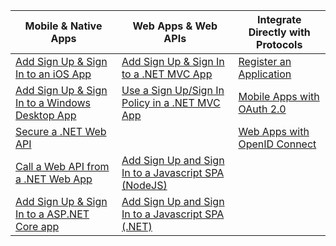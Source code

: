 | Mobile & Native Apps | Web Apps & Web APIs | Integrate Directly with Protocols |
| --- | --- | --- |
| [Add Sign Up & Sign In to an iOS App](../articles/active-directory-b2c/active-directory-b2c-devquickstarts-ios.md) |[Add Sign Up & Sign In to a .NET MVC App](../articles/active-directory-b2c/active-directory-b2c-devquickstarts-web-dotnet.md) |[Register an Application](../articles/active-directory-b2c/active-directory-b2c-app-registration.md) |
| [Add Sign Up & Sign In to a Windows Desktop App](../articles/active-directory-b2c/active-directory-b2c-devquickstarts-native-dotnet.md) |[Use a Sign Up/Sign In Policy in a .NET MVC App](../articles/active-directory-b2c/active-directory-b2c-devquickstarts-web-dotnet-susi.md) |[Mobile Apps with OAuth 2.0](../articles/active-directory-b2c/active-directory-b2c-reference-oauth-code.md) |
| [Secure a .NET Web API](../articles/active-directory-b2c/active-directory-b2c-devquickstarts-api-dotnet.md) | | [Web Apps with OpenID Connect](../articles/active-directory-b2c/active-directory-b2c-reference-oidc.md) |
| [Call a Web API from a .NET Web App](../articles/active-directory-b2c/active-directory-b2c-devquickstarts-web-api-dotnet.md) | [Add Sign Up and Sign In to a Javascript SPA (NodeJS)](https://github.com/Azure-Samples/active-directory-b2c-javascript-singlepageapp-nodejs-webapi)| |
| [Add Sign Up & Sign In to a ASP.NET Core app](https://github.com/azure-samples/active-directory-dotnet-webapp-openidconnect-aspnetcore-b2c) | [Add Sign Up and Sign In to a Javascript SPA (.NET)](https://github.com/Azure-Samples/active-directory-b2c-javascript-singlepageapp-dotnet-webapi) | |

